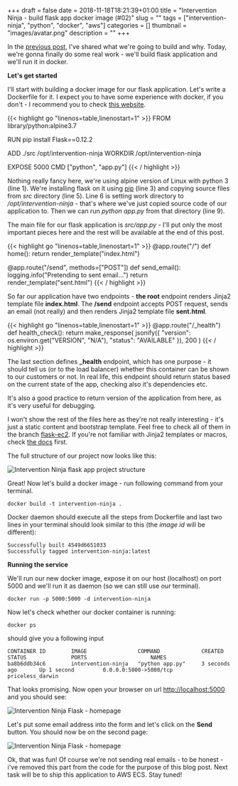 +++
draft = false
date = 2018-11-18T18:21:39+01:00
title = "Intervention Ninja - build flask app docker image (#02)"
slug = ""
tags = ["intervention-ninja", "python", "docker", "aws"]
categories = []
thumbnail = "images/avatar.png"
description = ""
+++

In the [previous post](posts/002-intervention-ninja-flask-app-running-on-aws-ecs), I've shared what we're going to build and why.
Today, we're gonna finally do some real work - we'll build flask application and we'll run it in docker. 

**Let's get started**

I'll start with building a docker image for our flask application. Let's write a Dockerfile for it. I expect you to have some experience with docker, if you don't - I recommend you to check <a href="https://docker-curriculum.com/" target="_blank">this website</a>.

{{< highlight go "linenos=table,linenostart=1" >}}
FROM library/python:alpine3.7

RUN pip install Flask==0.12.2

ADD ./src /opt/intervention-ninja
WORKDIR /opt/intervention-ninja

EXPOSE 5000
CMD ["python", "app.py"]
{{< / highlight >}}

Nothing really fancy here, we're using alpine version of Linux with python 3 (line 1). 
We're installing flask on it using <a href="https://pypi.org/project/pip/" target="_blank">pip</a> (line 3) 
and copying source files from *src* directory (line 5).
Line 6 is setting work directory to */opt/intervention-ninja* - that's where we've just copied source code of our application to.
Then we can run *python app.py* from that directory (line 9).

The main file for our flask application is *src/app.py* - I'll put only the most important pieces here and the rest will be available at the end of this post.

{{< highlight go "linenos=table,linenostart=1" >}}
@app.route("/")
def home():
    return render_template("index.html")

@app.route("/send", methods=["POST"])
def send_email():
    logging.info("Pretending to sent email...")
    return render_template("sent.html")
{{< / highlight >}}

So far our application have two endpoints - **the root** endpoint renders Jinja2 template file **index.html**.
The **/send** endpoint accepts POST request, sends an email (not really) and then renders Jinja2 template file **sent.html**. 

{{< highlight go "linenos=table,linenostart=1" >}}
@app.route("/_health")
def health_check():
    return make_response(
        jsonify({
            "version": os.environ.get("VERSION", "N/A"),
            "status": "AVAILABLE"
        }),
        200
    )
{{< / highlight >}}

The last section defines **_health** endpoint, which has one purpose - it should tell us 
(or to the load balancer) whether this container can be shown to our customers or not.
In real life, this endpoint should return status based on the current state of the app, checking also it's 
dependencies etc.

It's also a good practice to return version of the application from here, as it's very useful for debugging. 

I won't show the rest of the files here as they're not really interesting - it's just a static content and bootstrap template. 
Feel free to check all of them in the branch <a href="https://github.com/pkrayzel/intervention.ninja/tree/flask-ec2" target="_blank">flask-ec2</a>. 
If you're not familiar with Jinja2 templates or macros, check <a href="http://jinja.pocoo.org/docs/2.10/" target="_blank">the docs</a> first. 
  
The full structure of our project now looks like this:

![Intervention Ninja flask app project structure](images/in_flask_structure.png)

Great! Now let's build a docker image - run following command from your terminal.

```
docker build -t intervention-ninja .
```

Docker daemon should execute all the steps from Dockerfile and last two lines in your terminal 
should look similar to this (the *image id* will be different):

```
Successfully built 4549d6651033
Successfully tagged intervention-ninja:latest
```

**Running the service**

We'll run our new docker image, expose it on our host (localhost) on port 5000 and we'll run it as daemon (so we can still use our terminal).

```
docker run -p 5000:5000 -d intervention-ninja
```

Now let's check whether our docker container is running:

```
docker ps
```

should give you a following input

``` 
CONTAINER ID        IMAGE                COMMAND             CREATED             STATUS              PORTS                    NAMES
ba8b6ddb34c6        intervention-ninja   "python app.py"     3 seconds ago       Up 1 second         0.0.0.0:5000->5000/tcp   priceless_darwin
```

That looks promising. Now open your browser on url <a href="http://localhost:5000" target="_blank">http://localhost:5000</a> and you should see:

![Intervention Ninja Flask - homepage](images/in_flask_index.png)

Let's put some email address into the form and let's click on the **Send** button. You should now be on the second page:

![Intervention Ninja Flask - homepage](images/in_flask_send.png)

Ok, that was fun! Of course we're not sending real emails - to be honest - i've removed this part from the code for the purpose of this blog post.
Next task will be to ship this application to AWS ECS. Stay tuned!
